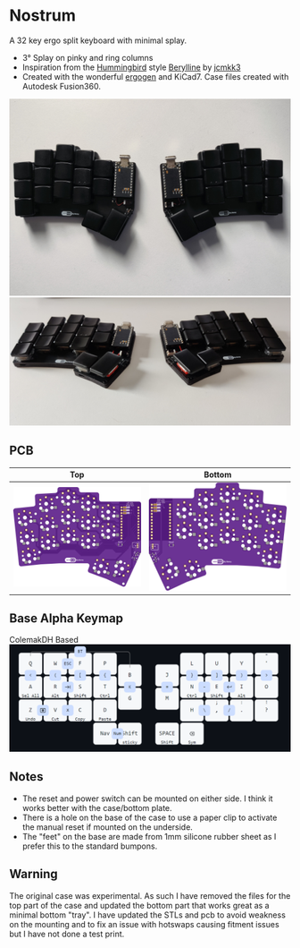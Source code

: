 # Nostrum
A 32 key ergo split keyboard with minimal splay.
- 3° Splay on pinky and ring columns
- Inspiration from the [Hummingbird](https://github.com/PJE66/hummingbird) style [Berylline](https://github.com/jcmkk3/trochilidae#berylline) by [jcmkk3](https://github.com/jcmkk3)
- Created with the wonderful [ergogen](https://github.com/ergogen/ergogen) and KiCad7. Case files created with Autodesk Fusion360.

![](Images/main.jpg)
![](Images/Wide.jpg)


## PCB
| Top  | Bottom |
| ------------- | ------------- |
| ![](Images/top.png)  | ![](Images/bottom.png) |

## Base Alpha Keymap
ColemakDH Based
![](Images/keymap.png)

## Notes
- The reset and power switch can be mounted on either side. I think it works better with the case/bottom plate. 
- There is a hole on the base of the case to use a paper clip to activate the manual reset if mounted on the underside.
- The "feet" on the base are made from 1mm silicone rubber sheet as I prefer this to the standard bumpons.

## Warning
The original case was experimental. As such I have removed the files for the top part of the case and updated the bottom part that works great as a minimal bottom "tray". I have updated the STLs and pcb to avoid weakness on the mounting and to fix an issue with hotswaps causing fitment issues but I have not done a test print.


